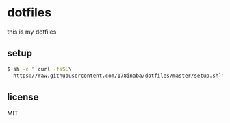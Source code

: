 # dotfiles

this is my dotfiles

## setup

```sh
$ sh -c "`curl -fsSL\
  https://raw.githubusercontent.com/178inaba/dotfiles/master/setup.sh`"
```

## license

MIT
